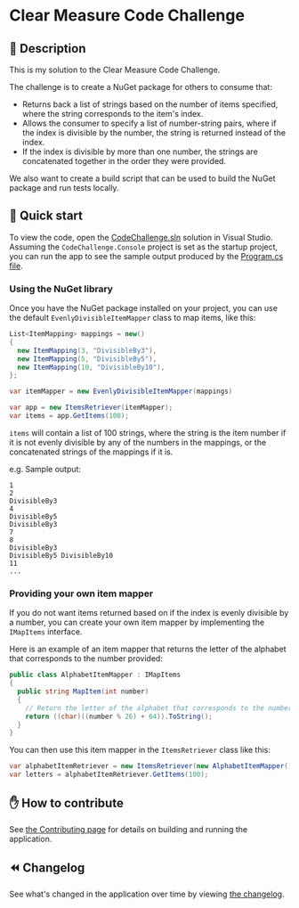 # Clear Measure Code Challenge

## 💬 Description

This is my solution to the Clear Measure Code Challenge.

The challenge is to create a NuGet package for others to consume that:

- Returns back a list of strings based on the number of items specified, where the string corresponds to the item's index.
- Allows the consumer to specify a list of number-string pairs, where if the index is divisible by the number, the string is returned instead of the index.
- If the index is divisible by more than one number, the strings are concatenated together in the order they were provided.

We also want to create a build script that can be used to build the NuGet package and run tests locally.

## 🚀 Quick start

To view the code, open the [CodeChallenge.sln](src/CodeChallenge/CodeChallenge.sln) solution in Visual Studio.
Assuming the `CodeChallenge.Console` project is set as the startup project, you can run the app to see the sample output produced by the [Program.cs file](src/CodeChallenge/CodeChallenge.Console/Program.cs).

### Using the NuGet library

Once you have the NuGet package installed on your project, you can use the default `EvenlyDivisibleItemMapper` class to map items, like this:

```csharp
List<ItemMapping> mappings = new()
{
  new ItemMapping(3, "DivisibleBy3"),
  new ItemMapping(5, "DivisibleBy5"),
  new ItemMapping(10, "DivisibleBy10"),
};

var itemMapper = new EvenlyDivisibleItemMapper(mappings)

var app = new ItemsRetriever(itemMapper);
var items = app.GetItems(100);
```

`items` will contain a list of 100 strings, where the string is the item number if it is not evenly divisible by any of the numbers in the mappings, or the concatenated strings of the mappings if it is.

e.g. Sample output:

```text
1
2
DivisibleBy3
4
DivisibleBy5
DivisibleBy3
7
8
DivisibleBy3
DivisibleBy5 DivisibleBy10
11
...
```

### Providing your own item mapper

If you do not want items returned based on if the index is evenly divisible by a number, you can create your own item mapper by implementing the `IMapItems` interface.

Here is an example of an item mapper that returns the letter of the alphabet that corresponds to the number provided:

```csharp
public class AlphabetItemMapper : IMapItems
{
  public string MapItem(int number)
  {
    // Return the letter of the alphabet that corresponds to the number passed in.
    return ((char)((number % 26) + 64)).ToString();
  }
}
```

You can then use this item mapper in the `ItemsRetriever` class like this:

```csharp
var alphabetItemRetriever = new ItemsRetriever(new AlphabetItemMapper());
var letters = alphabetItemRetriever.GetItems(100);
```

## ✋ How to contribute

See [the Contributing page](docs/Contributing.md) for details on building and running the application.

## ⏪ Changelog

See what's changed in the application over time by viewing [the changelog](Changelog.md).
